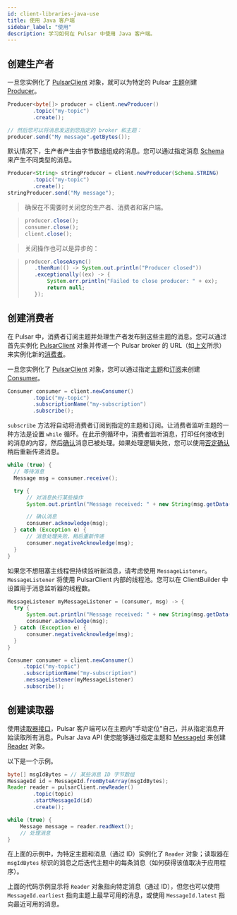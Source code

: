 ```yaml
---
id: client-libraries-java-use
title: 使用 Java 客户端
sidebar_label: "使用"
description: 学习如何在 Pulsar 中使用 Java 客户端。
---
```


## 创建生产者

一旦您实例化了 [PulsarClient](/api/client/org/apache/pulsar/client/api/PulsarClient) 对象，就可以为特定的 Pulsar [主题](reference-terminology.md#topic)创建 [Producer](/api/client/org/apache/pulsar/client/api/Producer)。

```java
Producer<byte[]> producer = client.newProducer()
        .topic("my-topic")
        .create();

// 然后您可以将消息发送到您指定的 broker 和主题：
producer.send("My message".getBytes());
```

默认情况下，生产者产生由字节数组组成的消息。您可以通过指定消息 [Schema](#schema) 来产生不同类型的消息。

```java
Producer<String> stringProducer = client.newProducer(Schema.STRING)
        .topic("my-topic")
        .create();
stringProducer.send("My message");
```

> 确保在不需要时关闭您的生产者、消费者和客户端。

> ```java
> producer.close();
> consumer.close();
> client.close();
> ```

>
> 关闭操作也可以是异步的：

> ```java
> producer.closeAsync()
>    .thenRun(() -> System.out.println("Producer closed"))
>    .exceptionally((ex) -> {
>        System.err.println("Failed to close producer: " + ex);
>        return null;
>    });
> ```

## 创建消费者

在 Pulsar 中，消费者订阅主题并处理生产者发布到这些主题的消息。您可以通过首先实例化 [PulsarClient](/api/client/org/apache/pulsar/client/api/PulsarClient) 对象并传递一个 Pulsar broker 的 URL（如[上文](#client-configuration)所示）来实例化新的[消费者](reference-terminology.md#consumer)。

一旦您实例化了 [PulsarClient](/api/client/org/apache/pulsar/client/api/PulsarClient) 对象，您可以通过指定[主题](reference-terminology.md#topic)和[订阅](concepts-messaging.md#subscription-types)来创建 [Consumer](/api/client/org/apache/pulsar/client/api/Consumer)。

```java
Consumer consumer = client.newConsumer()
        .topic("my-topic")
        .subscriptionName("my-subscription")
        .subscribe();
```

`subscribe` 方法将自动将消费者订阅到指定的主题和订阅。让消费者监听主题的一种方法是设置 `while` 循环。在此示例循环中，消费者监听消息，打印任何接收到的消息的内容，然后[确认](reference-terminology.md#acknowledgment-ack)消息已被处理。如果处理逻辑失败，您可以使用[否定确认](reference-terminology.md#acknowledgment-ack)稍后重新传递消息。

```java
while (true) {
  // 等待消息
  Message msg = consumer.receive();

  try {
      // 对消息执行某些操作
      System.out.println("Message received: " + new String(msg.getData()));

      // 确认消息
      consumer.acknowledge(msg);
  } catch (Exception e) {
      // 消息处理失败，稍后重新传递
      consumer.negativeAcknowledge(msg);
  }
}
```

如果您不想阻塞主线程但持续监听新消息，请考虑使用 `MessageListener`。`MessageListener` 将使用 PulsarClient 内部的线程池。您可以在 ClientBuilder 中设置用于消息监听器的线程数。

```java
MessageListener myMessageListener = (consumer, msg) -> {
  try {
      System.out.println("Message received: " + new String(msg.getData()));
      consumer.acknowledge(msg);
  } catch (Exception e) {
      consumer.negativeAcknowledge(msg);
  }
}

Consumer consumer = client.newConsumer()
     .topic("my-topic")
     .subscriptionName("my-subscription")
     .messageListener(myMessageListener)
     .subscribe();
```

## 创建读取器

使用[读取器接口](concepts-clients.md#reader-interface)，Pulsar 客户端可以在主题内"手动定位"自己，并从指定消息开始读取所有消息。Pulsar Java API 使您能够通过指定主题和 [MessageId](/api/client/org/apache/pulsar/client/api/MessageId) 来创建 [Reader](/api/client/org/apache/pulsar/client/api/Reader) 对象。

以下是一个示例。

```java
byte[] msgIdBytes = // 某些消息 ID 字节数组
MessageId id = MessageId.fromByteArray(msgIdBytes);
Reader reader = pulsarClient.newReader()
        .topic(topic)
        .startMessageId(id)
        .create();

while (true) {
    Message message = reader.readNext();
    // 处理消息
}
```

在上面的示例中，为特定主题和消息（通过 ID）实例化了 `Reader` 对象；读取器在 `msgIdBytes` 标识的消息之后迭代主题中的每条消息（如何获得该值取决于应用程序）。

上面的代码示例显示将 `Reader` 对象指向特定消息（通过 ID），但您也可以使用 `MessageId.earliest` 指向主题上最早可用的消息，或使用 `MessageId.latest` 指向最近可用的消息。